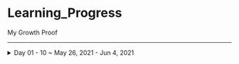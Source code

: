 # Learning_Progress
My Growth Proof 
***


<details>
  <summary>Day 01 - 10 ~ May 26, 2021 - Jun 4, 2021</summary>
<p>

>“Success is not final; failure is not fatal: It is the courage to continue that counts”😇
<details>
<summary>Day 1</summary>
<p>

- 🐱‍💻 [15 Days of Code | Day 1 | Python Warriors](https://www.youtube.com/watch?v=Gq6OY8uyDvw&list=PL8nLQxtPbaSwp5HwQkVJmALBoS8A3NMAo&index=2/)
- ✔️ Understood These Concepts
    - S.no | Title |
      ---- | ----- |
      1 | [Python Language Introduction](https://www.geeksforgeeks.org/python-language-introduction/)
      2 | [Different Python IDEs and Code Editors](https://www.geeksforgeeks.org/different-python-ides-and-code-editors/)

- ✔️ [Completed Daily Workout Problem in Elevate](https://github.com/jeyasri-001/Learning_Progress/blob/main/proofs/Elevate/WhatsApp%20Image%202021-05-26%20at%201.03.45%20PM.jpeg)
- ✔️ [Completed Daily Workout Problem in lumosity](https://github.com/jeyasri-001/Learning_Progress/blob/main/proofs/Lumosity/WhatsApp%20Image%202021-05-26%20at%201.03.45%20PM(1).jpeg)

- ✔️ Hackerrank
  - ✔️ [Completed 2 Question in hackerrank Database language challenge](https://github.com/jeyasri-001/Learning_Progress/blob/main/proofs/Hackerrank/FireShot%20Capture%20140%20-%20Basics%20of%20Sets%20and%20Relations%20%231%20-%20HackerRank%20-%20www.hackerrank.com.png)
  - ✔️ [Completed 1 Question in hackerrank Python language challenge](https://github.com/jeyasri-001/Learning_Progress/blob/main/proofs/Hackerrank/FireShot%20Capture%20137%20-%20Say%20_Hello%2C%20World!_%20With%20Python%20-%20HackerRank%20-%20www.hackerrank.com.png)
- ✔️ LeetCode
  - ✔️ [Completed one problem in leet code](https://github.com/jeyasri-001/Learning_Progress/blob/main/proofs/Leetcode/FireShot%20Capture%20146%20-%20To%20Lower%20Case%20-%20LeetCode%20-%20leetcode.com.png)

- 🏃 [Walking -> 6701 Steps ~ 5.06 km (Physical activity)](https://github.com/jeyasri-001/Learning_Progress/blob/main/proofs/Workout/WhatsApp%20Image%202021-05-26%20at%208.28.52%20PM.jpeg) 
- 👂🏻 [Watched a Youtube video "Master Your Mind Tamil | Can't Hurt Me Tamil | Part [1/2] | David Goggins Motivation Tamil"](https://www.youtube.com/watch?v=jp_CSPtSQWY)

***
</p></details>

>“you can,you will”😇


<details>
<summary>Day 2</summary>
<p>

- 🐱‍💻 [15 Days of Code | Day 2 | Python Warriors](https://youtu.be/ZvBOCE73b98)

- ✔️ [Completed Daily Workout Problem in Elevate](https://github.com/jeyasri-001/Learning_Progress/blob/main/proofs/Elevate/DAY2.jpeg)
- ✔️ [Completed Daily Workout Problem in lumosity](https://github.com/jeyasri-001/Learning_Progress/blob/main/proofs/Lumosity/DAY2%20(2).jpeg)

- ✔️ Hackerrank
  - ✔️ [Completed 2 Question in hackerrank Database language challenge](https://github.com/jeyasri-001/Learning_Progress/blob/main/proofs/Hackerrank/FireShot%20Capture%20160%20-%20Basics%20of%20Sets%20and%20Relations%20%234%20-%20HackerRank%20-%20www.hackerrank.com.png)
  - ✔️ [Completed 1 Question in hackerrank Python language challenge](https://github.com/jeyasri-001/Learning_Progress/blob/main/proofs/Hackerrank/FireShot%20Capture%20154%20-%20Python%20If-Else%20-%20HackerRank%20-%20www.hackerrank.com.png)

- 🏃 [Walking -> 4133 Steps ~ 3.06 km (Physical activity)](https://github.com/jeyasri-001/Learning_Progress/blob/main/proofs/Workout/DAY2-WO.jpeg) 
- 👂🏻 [Read a book- "How to Avoid Loss and Earn Consistently in the stock market"](https://www.google.com/url?sa=t&rct=j&q=&esrc=s&source=web&cd=&cad=rja&uact=8&ved=2ahUKEwjLrfCLlurwAhXZFLcAHV3YCLEQFjAAegQIAxAD&url=https%3A%2F%2Fwww.amazon.in%2FAvoid-Consistently-Stock-Market-Understand%2Fdp%2F1482850885&usg=AOvVaw3k8p0pjFOcv16c08nFxHuz)

***
</p></details>

>“This world is full of surprises”😇


<details>
<summary>Day 3</summary>
<p>

- 🐱‍💻 [15 Days of Code | Day 3 | Python Warriors](https://youtu.be/ZvBOCE73b98)

- ✔️ [Completed Daily Workout Problem in Elevate](https://github.com/jeyasri-001/Learning_Progress/blob/main/proofs/Elevate/day%203.jpeg)
- ✔️ [Completed Daily Workout Problem in lumosity](https://github.com/jeyasri-001/Learning_Progress/blob/main/proofs/Lumosity/day3.jpeg)

- ✔️ Hackerrank
  - ✔️ [Completed 2 Question in hackerrank Database language challenge](https://github.com/jeyasri-001/Learning_Progress/blob/main/proofs/Hackerrank/FireShot%20Capture%20166%20-%20Basics%20of%20Sets%20and%20Relations%20%236%20-%20HackerRank%20-%20www.hackerrank.com.png)
  - ✔️ [Completed 1 Question in hackerrank Python language challenge](https://github.com/jeyasri-001/Learning_Progress/blob/main/proofs/Hackerrank/FireShot%20Capture%20163%20-%20Arithmetic%20Operators%20-%20HackerRank%20-%20www.hackerrank.com.png)

- 🏃 Workout -> 30mins (Physical activity)
- 👂🏻 Read a book- "Think and grow rich" -> 6 pages

***
</p></details>

>“Work Hard till you satisfy your Ego”😇


<details>
<summary>Day 4</summary>
<p>

- 🐱‍💻 [15 Days of Code | Day 4 | Python Warriors](https://youtu.be/nu552B84DjY)

- ✔️ [Completed Daily Workout Problem in Elevate](https://github.com/jeyasri-001/Learning_Progress/blob/main/proofs/Elevate/day4.jpeg)
- ✔️ [Completed Daily Workout Problem in lumosity](https://github.com/jeyasri-001/Learning_Progress/blob/main/proofs/Lumosity/day%204.jpeg)

- ✔️ Hackerrank
  - ✔️ [Completed 2 Question in hackerrank Database language challenge](https://github.com/jeyasri-001/Learning_Progress/blob/main/proofs/Hackerrank/FireShot%20Capture%20172%20-%20Basics%20of%20Sets%20and%20Relations%20%237%20-%20HackerRank%20-%20www.hackerrank.com.png)
  - ✔️ [Completed 1 Question in hackerrank Python language challenge](https://github.com/jeyasri-001/Learning_Progress/blob/main/proofs/Hackerrank/FireShot%20Capture%20169%20-%20Python_%20Division%20-%20HackerRank%20-%20www.hackerrank.com.png)

- 🏃 Workout -> 1hr (Physical activity)
- 🏃 Walking -> [6102 steps ~ 4.66km](https://github.com/jeyasri-001/Learning_Progress/blob/main/proofs/Workout/dayy%204.jpeg)
- 👂🏻 Read a book- "Think and grow rich" -> 6 pages
- ➕➖ Solved 10 Questions(Aptitude~Numbers) ✖️➗

***
</p></details>

>“Dont compromise your goals”😇


<details>
<summary>Day 5</summary>
<p>

- 🐱‍💻 [15 Days of Code | Day 5 | Python Warriors](https://youtu.be/nu552B84DjY)

- ✔️ [Completed Daily Workout Problem in Elevate](https://github.com/jeyasri-001/Learning_Progress/blob/main/proofs/Elevate/day%205.jpeg)
- ✔️ [Completed Daily Workout Problem in lumosity](https://github.com/jeyasri-001/Learning_Progress/blob/main/proofs/Lumosity/day5.jpeg)

- ✔️ Hackerrank
  - ✔️ Completed MCQ's in hackerrank Database language challenge
  - ✔️ [Completed 1 Question in hackerrank Python language challenge](https://github.com/jeyasri-001/Learning_Progress/blob/main/proofs/Hackerrank/FireShot%20Capture%20175%20-%20Loops%20-%20HackerRank%20-%20www.hackerrank.com.png)
- Solved 2 problems in skillrack
- 👂🏻 Read a book- "Think and grow rich" -> 6 pages
- ➕➖ Solved 10 Questions(Aptitude~Numbers) ✖️➗

***
</p></details>